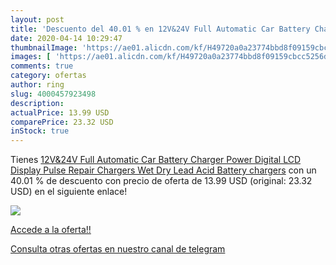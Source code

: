 ```yaml
---
layout: post
title: 'Descuento del 40.01 % en 12V&24V Full Automatic Car Battery Charg'
date: 2020-04-14 10:29:47
thumbnailImage: 'https://ae01.alicdn.com/kf/H49720a0a23774bbd8f09159cbcc5256dl/12V-24V-Full-Automatic-Car-Battery-Charger-Power-Digital-LCD-Display-Pulse-Repair-Chargers-Wet-Dry.jpg_350x350._SL200_.jpg'
images: [ 'https://ae01.alicdn.com/kf/H49720a0a23774bbd8f09159cbcc5256dl/12V-24V-Full-Automatic-Car-Battery-Charger-Power-Digital-LCD-Display-Pulse-Repair-Chargers-Wet-Dry.jpg_350x350._SL200_.jpg' ]
comments: true
category: ofertas
author: ring
slug: 4000457923498
description:
actualPrice: 13.99 USD
comparePrice: 23.32 USD
inStock: true
---
```


Tienes [12V&24V Full Automatic Car Battery Charger Power Digital LCD Display Pulse Repair Chargers Wet Dry Lead Acid Battery chargers](https://www.amazon.com/dp/4000457923498/?tag=redken08-20) con un 40.01 % de descuento con precio de oferta de 13.99 USD (original: 23.32 USD) en el siguiente enlace!

[![](https://ae01.alicdn.com/kf/H49720a0a23774bbd8f09159cbcc5256dl/12V-24V-Full-Automatic-Car-Battery-Charger-Power-Digital-LCD-Display-Pulse-Repair-Chargers-Wet-Dry.jpg_350x350._SL200_.jpg)](https://www.amazon.com/dp/4000457923498/?tag=redken08-20)

[Accede a la oferta!!](https://www.amazon.com/dp/4000457923498/?tag=redken08-20)

[Consulta otras ofertas en nuestro canal de telegram](https://t.me/s/ofertas25)
